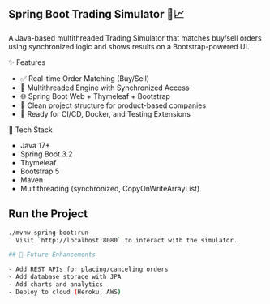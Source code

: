 ## Spring Boot Trading Simulator 🏦📈
A Java-based multithreaded Trading Simulator that matches buy/sell orders using synchronized logic and shows results on a Bootstrap-powered UI.

 ✨ Features

- ✅ Real-time Order Matching (Buy/Sell)
- 🔄 Multithreaded Engine with Synchronized Access
- 🌐 Spring Boot Web + Thymeleaf + Bootstrap
- 🚀 Clean project structure for product-based companies
- 🧪 Ready for CI/CD, Docker, and Testing Extensions

🧠 Tech Stack

- Java 17+
- Spring Boot 3.2
- Thymeleaf
- Bootstrap 5
- Maven
- Multithreading (synchronized, CopyOnWriteArrayList)

 ## Run the Project

```bash
./mvnw spring-boot:run
  Visit `http://localhost:8080` to interact with the simulator.

## 🧪 Future Enhancements

- Add REST APIs for placing/canceling orders
- Add database storage with JPA
- Add charts and analytics
- Deploy to cloud (Heroku, AWS)
